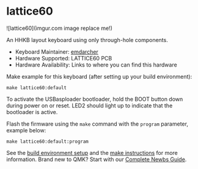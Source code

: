 # lattice60

![lattice60](imgur.com image replace me!)

An HHKB layout keyboard using only through-hole components.

* Keyboard Maintainer: [emdarcher](https://github.com/emdarcher)  
* Hardware Supported: LATTICE60 PCB  
* Hardware Availability: Links to where you can find this hardware   

Make example for this keyboard (after setting up your build environment):

    make lattice60:default

To activate the USBasploader bootloader, hold the BOOT button down during power on or reset. LED2 should light up to indicate that the bootloader is active.

Flash the firmware using the `make` command with the `program` parameter, example below:

    make lattice60:default:program

See the [build environment setup](https://docs.qmk.fm/#/getting_started_build_tools) and the [make instructions](https://docs.qmk.fm/#/getting_started_make_guide) for more information. Brand new to QMK? Start with our [Complete Newbs Guide](https://docs.qmk.fm/#/newbs).
